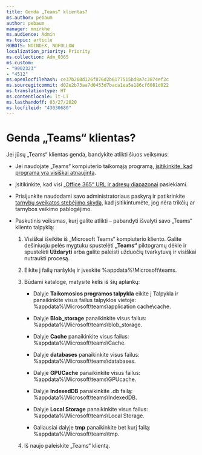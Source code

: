 ```yaml
---
title: Genda „Teams“ klientas?
ms.author: pebaum
author: pebaum
manager: mnirkhe
ms.audience: Admin
ms.topic: article
ROBOTS: NOINDEX, NOFOLLOW
localization_priority: Priority
ms.collection: Adm_O365
ms.custom:
- "9002323"
- "4512"
ms.openlocfilehash: ce37b260d126f876d2b6177515bd8a7c3874ef2c
ms.sourcegitcommit: d02e2b73aa7d0453d7baca1ea5a186cf6081d022
ms.translationtype: HT
ms.contentlocale: lt-LT
ms.lasthandoff: 03/27/2020
ms.locfileid: "43030680"
---
```

# <a name="teams-client-crashing"></a>Genda „Teams“ klientas?

Jei jūsų „Teams“ klientas genda, bandykite atlikti šiuos veiksmus:

- Jei naudojate „Teams“ kompiuterio taikomąją programą, [įsitikinkite, kad programa yra visiškai atnaujinta](https://support.office.com/article/Update-Microsoft-Teams-535a8e4b-45f0-4f6c-8b3d-91bca7a51db1).

- Įsitikinkite, kad visi [„Office 365“ URL ir adresų diapazonai](https://docs.microsoft.com/microsoftteams/connectivity-issues) pasiekiami.

- Prisijunkite naudodami savo administratoriaus paskyrą ir patikrinkite [tarnybų sveikatos stebėjimo skydą](https://docs.microsoft.com/office365/enterprise/view-service-health), kad įsitikintumėte, jog nėra trikčių ar tarnybos veikimo pablogėjimo.

 - Paskutinis veiksmas, kurį galite atlikti – pabandyti išvalyti savo „Teams“ kliento talpyklą:

    1.  Visiškai išeikite iš „Microsoft Teams“ kompiuterio kliento. Galite dešiniuoju pelės mygtuku spustelėti **„Teams“** piktogramų dėkle ir spustelėti **Uždaryti** arba galite paleisti užduočių tvarkytuvą ir visiškai nutraukti procesą.

    2.  Eikite į failų naršyklę ir įveskite %appdata%\Microsoft\teams.

    3.  Būdami kataloge, matysite kelis iš šių aplankų:

         - Dalyje **Taikomosios programos talpykla** eikite į Talpykla ir panaikinkite visus failus talpyklos vietoje: %appdata%\Microsoft\teams\application cache\cache.

        - Dalyje **Blob_storage** panaikinkite visus failus: %appdata%\Microsoft\teams\blob_storage.

        - Dalyje **Cache** panaikinkite visus failus: %appdata%\Microsoft\teams\Cache.

        - Dalyje **databases** panaikinkite visus failus: %appdata%\Microsoft\teams\databases.

        - Dalyje **GPUCache** panaikinkite visus failus: %appdata%\Microsoft\teams\GPUcache.

        - Dalyje **IndexedDB** panaikinkite .db failą: %appdata%\Microsoft\teams\IndexedDB.

        - Dalyje **Local Storage** panaikinkite visus failus: %appdata%\Microsoft\teams\Local Storage.

        - Galiausiai dalyje **tmp** panaikinkite bet kurį failą: %appdata%\Microsoft\teams\tmp.

    4. Iš naujo paleiskite „Teams“ klientą.
